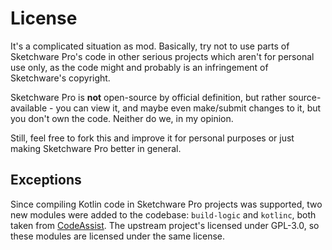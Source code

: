 # License

It's a complicated situation as mod. Basically, try not to use parts of Sketchware Pro's code in other serious projects which
aren't for personal use only, as the code might and probably is an infringement of Sketchware's copyright.

Sketchware Pro is **not** open-source by official definition, but rather source-available - you can view it, and maybe even
make/submit changes to it, but you don't own the code. Neither do we, in my opinion.

Still, feel free to fork this and improve it for personal purposes or just making Sketchware Pro better in general.

## Exceptions

Since compiling Kotlin code in Sketchware Pro projects was supported, two new modules were added to the codebase: `build-logic` and
`kotlinc`, both taken from [CodeAssist](https://github.com/tyron12233/CodeAssist). The upstream project's licensed under GPL-3.0,
so these modules are licensed under the same license.
